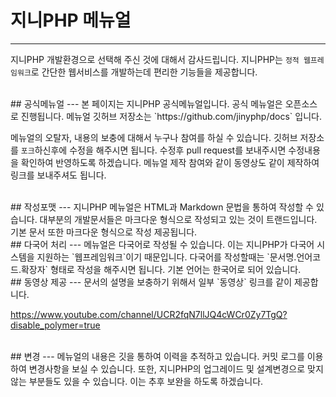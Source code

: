 # 지니PHP 메뉴얼
---
지니PHP 개발환경으로 선택해 주신 것에 대해서 감사드립니다.
지니PHP는 `정적 웹프레임워크`로 간단한 웹서비스를 개발하는데 편리한 기능들을 제공합니다.

<br>
## 공식메뉴얼
---
본 페이지는 지니PHP 공식메뉴얼입니다. 공식 메뉴얼은 오픈소스로 진행됩니다.
메뉴얼 깃허브 저장소는 `https://github.com/jinyphp/docs` 입니다.

메뉴얼의 오탈자, 내용의 보충에 대해서 누구나 참여를 하실 수 있습니다.
깃허브 저장소를 `포크`하신후에 수정을 해주시면 됩니다. 수정후 pull request를 보내주시면 수정내용을 확인하여 반영하도록 하겠습니다.
메뉴얼 제작 참여와 같이 동영상도 같이 제작하여 링크를 보내주셔도 됩니다.

<br>
## 작성포맷
---
지니PHP 메뉴얼은 HTML과 Markdown 문법을 통하여 작성할 수 있습니다.
대부분의 개발문서들은 마크다운 형식으로 작성되고 있는 것이 트랜드입니다. 기본 문서 또한 마크다운 형식으로 작성 제공됩니다.

<br>
## 다국어 처리
---
메뉴얼은 다국어로 작성될 수 있습니다. 이는 지니PHP가 다국어 시스템을 지원하는 `웹프레임워크`이기 때문입니다.
다국어를 작성할때는 `문서명.언어코드.확장자` 형태로 작성을 해주시면 됩니다. 기본 언어는 한국어로 되어 있습니다.

<br>
## 동영상 제공
---
문서의 설명을 보충하기 위해서 일부 `동영상` 링크를 같이 제공합니다.

https://www.youtube.com/channel/UCR2fqN7llJQ4cWCr0Zy7TgQ?disable_polymer=true

<br>
## 변경
---
메뉴얼의 내용은 깃을 통하여 이력을 추적하고 있습니다. 커밋 로그를 이용하여 변경사항을 보실 수 있습니다.
또한, 지니PHP의 업그레이드 및 설계변경으로 맞지 않는 부분들도 있을 수 있습니다. 이는 추후 보완을 하도록 하겠습니다.

